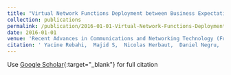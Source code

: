 ```yaml
---
title: "Virtual Network Functions Deployment between Business Expectations and Technical Challenges: The T-NOVA Approach"
collection: publications
permalink: /publication/2016-01-01-Virtual-Network-Functions-Deployment-between-Business-Expectations-and-Technical-Challenges-The-T-NOVA-Approach
date: 2016-01-01
venue: 'Recent Advances in Communications and Networking Technology (Formerly Recent Patents on Telecommunication)(Discontinued)'
citation: ' Yacine Rebahi,  Majid S,  Nicolas Herbaut,  Daniel Negru,  Paolo M,  Paolo S,  Pascal Lorenz,  Evangelos Pallis,  Evangelos Markakis, &quot;Virtual Network Functions Deployment between Business Expectations and Technical Challenges: The T-NOVA Approach.&quot; Recent Advances in Communications and Networking Technology (Formerly Recent Patents on Telecommunication)(Discontinued), 2016.'
---
```

Use [Google Scholar](https://scholar.google.com/scholar?q=Virtual+Network+Functions+Deployment+between+Business+Expectations+and+Technical+Challenges:+The+T+NOVA+Approach){:target="_blank"} for full citation